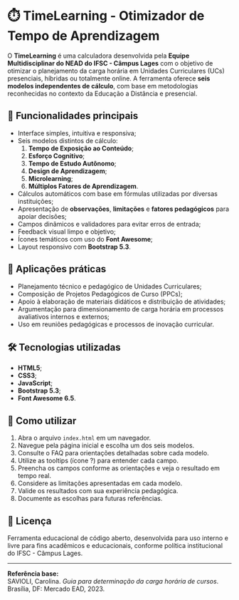 # ⏱️ TimeLearning - Otimizador de Tempo de Aprendizagem

O **TimeLearning** é uma calculadora desenvolvida pela **Equipe Multidisciplinar do NEAD do IFSC - Câmpus Lages** com o objetivo de otimizar o planejamento da carga horária em Unidades Curriculares (UCs) presenciais, híbridas ou totalmente online. A ferramenta oferece **seis modelos independentes de cálculo**, com base em metodologias reconhecidas no contexto da Educação a Distância e presencial.

## 🚀 Funcionalidades principais

- Interface simples, intuitiva e responsiva;
- Seis modelos distintos de cálculo:
  1. **Tempo de Exposição ao Conteúdo**;
  2. **Esforço Cognitivo**;
  3. **Tempo de Estudo Autônomo**;
  4. **Design de Aprendizagem**;
  5. **Microlearning**;
  6. **Múltiplos Fatores de Aprendizagem**.
- Cálculos automáticos com base em fórmulas utilizadas por diversas instituições;
- Apresentação de **observações**, **limitações** e **fatores pedagógicos** para apoiar decisões;
- Campos dinâmicos e validadores para evitar erros de entrada;
- Feedback visual limpo e objetivo;
- Ícones temáticos com uso do **Font Awesome**;
- Layout responsivo com **Bootstrap 5.3**.

## 🧭 Aplicações práticas

- Planejamento técnico e pedagógico de Unidades Curriculares;
- Composição de Projetos Pedagógicos de Curso (PPCs);
- Apoio à elaboração de materiais didáticos e distribuição de atividades;
- Argumentação para dimensionamento de carga horária em processos avaliativos internos e externos;
- Uso em reuniões pedagógicas e processos de inovação curricular.

## 🛠️ Tecnologias utilizadas

- **HTML5**;
- **CSS3**;
- **JavaScript**;
- **Bootstrap 5.3**;
- **Font Awesome 6.5**.

## 📎 Como utilizar

1. Abra o arquivo `index.html` em um navegador.
2. Navegue pela página inicial e escolha um dos seis modelos.
3. Consulte o FAQ para orientações detalhadas sobre cada modelo.
4. Utilize as tooltips (ícone ?) para entender cada campo.
5. Preencha os campos conforme as orientações e veja o resultado em tempo real.
6. Considere as limitações apresentadas em cada modelo.
7. Valide os resultados com sua experiência pedagógica.
8. Documente as escolhas para futuras referências.

## 📄 Licença

Ferramenta educacional de código aberto, desenvolvida para uso interno e livre para fins acadêmicos e educacionais, conforme política institucional do IFSC - Câmpus Lages.

---

**Referência base:**  
SAVIOLI, Carolina. *Guia para determinação da carga horária de cursos*. Brasília, DF: Mercado EAD, 2023.
